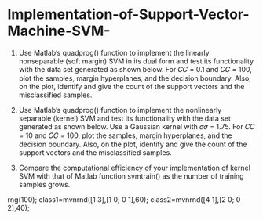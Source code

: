 # Implementation-of-Support-Vector-Machine-SVM-

1. Use Matlab’s quadprog() function to implement the linearly nonseparable (soft margin)
SVM in its dual form and test its functionality with the data set generated as shown below.
For 𝐶𝐶 = 0.1 and 𝐶𝐶 = 100, plot the samples, margin hyperplanes, and the decision
boundary. Also, on the plot, identify and give the count of the support vectors and the
misclassified samples.

2. Use Matlab’s quadprog() function to implement the nonlinearly separable (kernel) SVM
and test its functionality with the data set generated as shown below. Use a Gaussian kernel
with 𝜎𝜎 = 1.75. For 𝐶𝐶 = 10 and 𝐶𝐶 = 100, plot the samples, margin hyperplanes, and the
decision boundary. Also, on the plot, identify and give the count of the support vectors and
the misclassified samples.

3. Compare the computational efficiency of your implementation of kernel SVM with that of
Matlab function svmtrain() as the number of training samples grows.

rng(100);
class1=mvnrnd([1 3],[1 0; 0 1],60);
class2=mvnrnd([4 1],[2 0; 0 2],40);
